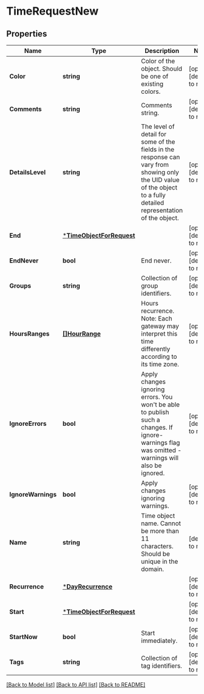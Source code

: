 # TimeRequestNew

## Properties
Name | Type | Description | Notes
------------ | ------------- | ------------- | -------------
**Color** | **string** | Color of the object. Should be one of existing colors. | [optional] [default to null]
**Comments** | **string** | Comments string. | [optional] [default to null]
**DetailsLevel** | **string** | The level of detail for some of the fields in the response can vary from showing only the UID value of the object to a fully detailed representation of the object. | [optional] [default to null]
**End** | [***TimeObjectForRequest**](TimeObjectForRequest.md) |  | [optional] [default to null]
**EndNever** | **bool** | End never. | [optional] [default to null]
**Groups** | **string** | Collection of group identifiers. | [optional] [default to null]
**HoursRanges** | [**[]HourRange**](HourRange.md) | Hours recurrence. Note: Each gateway may interpret this time differently according to its time zone. | [optional] [default to null]
**IgnoreErrors** | **bool** | Apply changes ignoring errors. You won&#39;t be able to publish such a changes. If ignore-warnings flag was omitted - warnings will also be ignored. | [optional] [default to null]
**IgnoreWarnings** | **bool** | Apply changes ignoring warnings. | [optional] [default to null]
**Name** | **string** | Time object name. Cannot be more than 11 characters. Should be unique in the domain. | [default to null]
**Recurrence** | [***DayRecurrence**](DayRecurrence.md) |  | [optional] [default to null]
**Start** | [***TimeObjectForRequest**](TimeObjectForRequest.md) |  | [optional] [default to null]
**StartNow** | **bool** | Start immediately. | [optional] [default to null]
**Tags** | **string** | Collection of tag identifiers. | [optional] [default to null]

[[Back to Model list]](../README.md#documentation-for-models) [[Back to API list]](../README.md#documentation-for-api-endpoints) [[Back to README]](../README.md)


